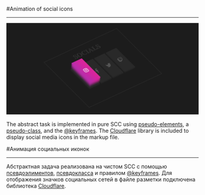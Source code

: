 #Animation of social icons
___
![screen](screen.jpg)

The abstract task is implemented in pure SCC using [pseudo-elements](https://developer.mozilla.org/en-US/docs/Web/CSS/Pseudo-elements), a [pseudo-class](https://developer.mozilla.org/en-US/docs/Web/CSS/:hover), and the [@keyframes](https://developer.mozilla.org/en-US/docs/Web/CSS/@keyframes). The [Cloudflare](https://cdnjs.cloudflare.com/) library is included to display social media icons in the markup file.

#Анимация социальных иконок
___

Абстрактная задача реализована на чистом SCC с помощью [псевдоэлиментов]((https://developer.mozilla.org/en-US/docs/Web/CSS/Pseudo-elements)), [псевдокласса](https://developer.mozilla.org/en-US/docs/Web/CSS/:hover) и правилом [@keyframes](https://developer.mozilla.org/en-US/docs/Web/CSS/@keyframes). Для отображения значков социальных сетей в файле разметки подключена библиотека [Cloudflare](https://cdnjs.cloudflare.com/).